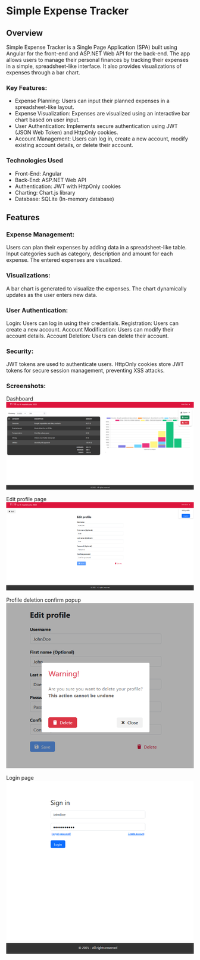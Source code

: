 # Simple Expense Tracker

## Overview

Simple Expense Tracker is a Single Page Application (SPA) built using Angular for the front-end and ASP.NET Web API for the back-end. The app allows users to manage their personal finances by tracking their expenses in a simple, spreadsheet-like interface. It also provides visualizations of expenses through a bar chart.

### Key Features:

 * Expense Planning: Users can input their planned expenses in a spreadsheet-like layout.
 * Expense Visualization: Expenses are visualized using an interactive bar chart based on user input.
 * User Authentication: Implements secure authentication using JWT (JSON Web Token) and HttpOnly cookies.
 * Account Management: Users can log in, create a new account, modify existing account details, or delete their account.

### Technologies Used
 * Front-End: Angular
 * Back-End: ASP.NET Web API
 * Authentication: JWT with HttpOnly cookies
 * Charting: Chart.js library
 * Database: SQLite (In-memory database)

## Features

### Expense Management:

  Users can plan their expenses by adding data in a spreadsheet-like table.
  Input categories such as category, description and amount for each expense.
  The entered expenses are visualized.

### Visualizations:

  A bar chart is generated to visualize the expenses.
  The chart dynamically updates as the user enters new data.

### User Authentication:

  Login: Users can log in using their credentials.
  Registration: Users can create a new account.
  Account Modification: Users can modify their account details.
  Account Deletion: Users can delete their account.

### Security:

  JWT tokens are used to authenticate users.
  HttpOnly cookies store JWT tokens for secure session management, preventing XSS attacks.

### Screenshots:

Dashboard
![Dashboard](./Images/Dashboard.png)

Edit profile page  
![Edit account page](./Images/Edit-profile-form.png)



Profile deletion confirm popup
![Confirm account deletion dialog](./Images/Profile-delete-confirm-dialog.png)

  
Login page
![Login page](./Images/Login-page.png)
